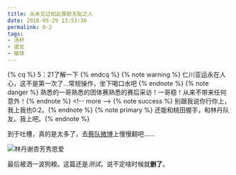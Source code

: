 ```yaml
---
title: 从未见过如此厚颜无耻之人
date: 2018-05-29 13:53:36
permalink: 0-2
tags: 
- 汤杯
- 谌龙
- 输球
---
```

{% cq %} 5：21了解一下 {% endcq %}
{% note warning %} 仁川亚运永在人心，这不是第一次了…常规操作，坐下喝口水吧 {% endnote %}
{% note danger %} 熟悉的一哥熟悉的团体赛熟悉的赛后采访！一哥稳！从来不带来任何意外！{% endnote %}
\<!-- more --\>
{% note success %} 别跟我说你行你上，我上我也0:2。{% endnote %}
{% note primary %} 还能和桃田握手，和林丹队友。我上吧。{% endnote %}

到于吐槽，真的是太多了，去[蔡队微博][1]上慢慢翻吧……

![][image-1]

最后被洒一波狗粮。这篇还是*测试*，说不定啥时候就**删了**。

[1]:	https://weibo.com/1234682582/GiAJdBAtt

[image-1]:	https://ww4.sinaimg.cn/bmiddle/7875397fly1frq4jtofsvj20qc0igmz6.jpg "林丹谢杏芳秀恩爱"
